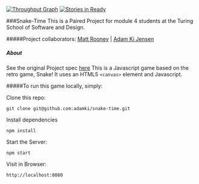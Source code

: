 [![Throughput Graph](https://graphs.waffle.io/adamki/snake-time/throughput.svg)](https://waffle.io/adamki/snake-time/metrics)
[![Stories in Ready](https://badge.waffle.io/adamki/snake-time.svg?label=ready&title=Ready)](http://waffle.io/adamki/snake-time)

###Snake-Time
This is a Paired Project for module 4 students at the Turing School of Software and Design. 

#####Project collaborators:
[Matt Rooney](https://github.com/mattrooney) |
[Adam Ki Jensen](https://github.com/adamki)

##### About

See the original Project spec [here](https://github.com/turingschool/lesson_plans/blob/master/ruby_04-apis_and_scalability/gametime_project.markdown)
This is a Javascript game based on the retro game, Snake! It uses an HTML5 `<canvas>` element and Javascript.

#####To run this game locally, simply:

Clone this repo:

`git clone git@github.com:adamki/snake-time.git`

Install dependencies

`npm install`

Start the Server:

`npm start`

Visit in Browser: 

`http://localhost:8080`


